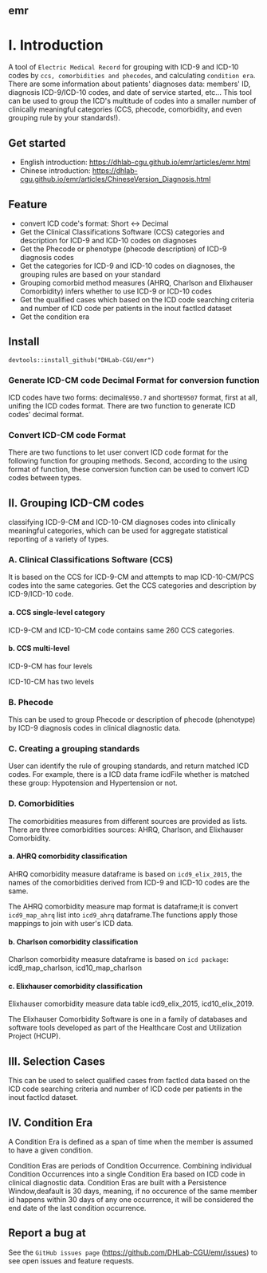 ## emr
# I. Introduction
A tool of `Electric Medical Record` for grouping with ICD-9 and ICD-10 codes by `ccs, comorbidities and phecodes`, and calculating `condition era`. 
There are some information about patients' diagnoses data: members' ID, diagnosis ICD-9/ICD-10 codes, and date of service started, etc...
This tool can be used to group the ICD's multitude of codes into a smaller number of clinically meaningful categories (CCS, phecode, comorbidity, and even grouping rule by your standards!). 

## Get started
- English introduction: https://dhlab-cgu.github.io/emr/articles/emr.html
- Chinese introduction: https://dhlab-cgu.github.io/emr/articles/ChineseVersion_Diagnosis.html

## Feature
- convert ICD code's format: Short <-> Decimal
- Get the Clinical Classifications Software (CCS) categories and description for ICD-9 and ICD-10 codes on diagnoses
- Get the Phecode or phenotype (phecode description) of ICD-9 diagnosis codes
- Get the categories for ICD-9 and ICD-10 codes on diagnoses, the grouping  rules are based on your standard
- Grouping comorbid method measures (AHRQ, Charlson and Elixhauser Comorbidity) infers whether to use ICD-9 or ICD-10 codes
- Get the qualified cases which based on the ICD code searching criteria and number of ICD code per patients in the inout factIcd dataset
- Get the condition era

## Install
```{R}
devtools::install_github("DHLab-CGU/emr")
```
### Generate ICD-CM code Decimal Format for conversion function 
ICD codes have two forms: decimal`E950.7` and short`E9507` format, first at all, unifing the ICD codes format.
There are two function to generate ICD codes' decimal format.

### Convert ICD-CM code Format
There are two functions to let user convert ICD code format  for the following function for grouping methods.
Second, according to the using format of function, these conversion function can be used to convert ICD codes between types.

## II. Grouping ICD-CM codes
classifying ICD-9-CM and ICD-10-CM diagnoses codes into clinically meaningful categories, which can be used for aggregate statistical reporting of a variety of types.

### A. Clinical Classifications Software (CCS)
It is based on the CCS for ICD-9-CM and attempts to map ICD-10-CM/PCS codes into the same categories. Get the CCS categories and description by ICD-9/ICD-10 code.
#### a. CCS single-level category
ICD-9-CM and ICD-10-CM code contains same 260 CCS categories.
#### b. CCS multi-level
ICD-9-CM has four levels

ICD-10-CM has two levels

### B. Phecode
This can be used to group Phecode or description of phecode (phenotype) by ICD-9 diagnosis codes in clinical diagnostic data.

### C. Creating a grouping standards
User can identify the rule of grouping standards, and return matched ICD codes. For example, there is a ICD data frame icdFile whether is matched these group: Hypotension and Hypertension or not.

### D. Comorbidities
The comorbidities measures from different sources are provided as lists. There are three comorbidities sources: AHRQ, Charlson, and Elixhauser Comorbidity.

#### a. AHRQ comorbidity classification
AHRQ comorbidity measure dataframe is based on `icd9_elix_2015`, the names of the comorbidities derived from ICD-9 and ICD-10 codes are the same.

The AHRQ comorbidity measure map format is dataframe;it is convert `icd9_map_ahrq` list into `icd9_ahrq` dataframe.The functions apply those mappings to join with user's ICD data.

#### b. Charlson comorbidity classification
Charlson comorbidity measure dataframe is based on `icd package`: icd9_map_charlson, icd10_map_charlson

#### c. Elixhauser comorbidity classification
Elixhauser comorbidity measure data table icd9_elix_2015, icd10_elix_2019.

The Elixhauser Comorbidity Software is one in a family of databases and software tools developed as part of the Healthcare Cost and Utilization Project (HCUP).

## III. Selection Cases
This can be used to select qualified cases from factIcd data based on the ICD code searching criteria and number of ICD code per patients in the inout factIcd dataset.
## IV. Condition Era
A Condition Era is defined as a span of time when the member is assumed to have a given condition.

Condition Eras are periods of Condition Occurrence. Combining individual Condition Occurrences into a single Condition Era based on ICD code in clinical diagnostic data. Condition Eras are built with a Persistence Window,deafault is 30 days, meaning, if no occurence of the same member id happens within 30 days of any one occurrence, it will be considered the end date of the last condition occurrence.
## Report a bug at 
See the `GitHub issues page` (https://github.com/DHLab-CGU/emr/issues) to see open issues and feature requests. 


